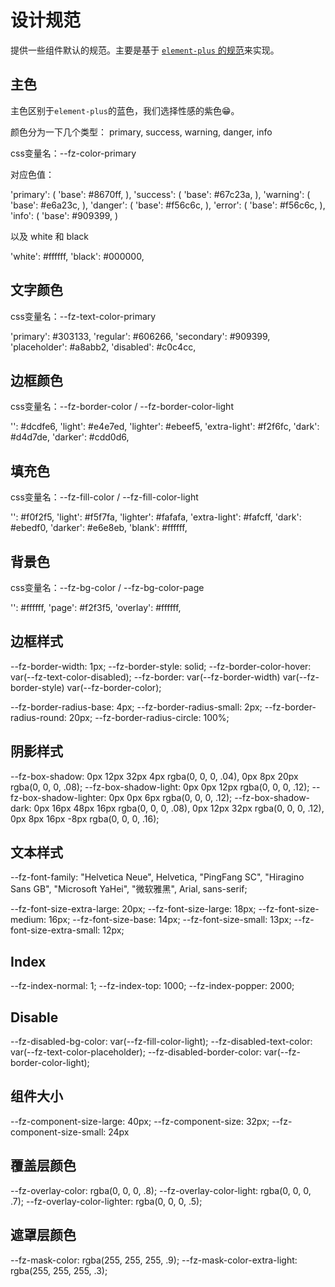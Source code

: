 # 设计规范

提供一些组件默认的规范。主要是基于 [`element-plus` 的规范](https://github.com/element-plus/element-plus/blob/dev/packages/theme-chalk/src/common/var.scss)来实现。

## 主色

主色区别于`element-plus`的蓝色，我们选择性感的紫色😁。

<vp-color-preview :colors="primaryColor" />

颜色分为一下几个类型： primary, success, warning, danger, info

css变量名：--fz-color-primary

对应色值：

'primary': (
    'base': #8670ff,
),
'success': (
    'base': #67c23a,
),
'warning': (
    'base': #e6a23c,
),
'danger': (
    'base': #f56c6c,
),
'error': (
    'base': #f56c6c,
),
'info': (
    'base': #909399,
)

以及 white 和 black

'white': #ffffff,
'black': #000000,

## 文字颜色

css变量名：--fz-text-color-primary

'primary': #303133,
'regular': #606266,
'secondary': #909399,
'placeholder': #a8abb2,
'disabled': #c0c4cc,

## 边框颜色

css变量名：--fz-border-color / --fz-border-color-light

'': #dcdfe6,
'light': #e4e7ed,
'lighter': #ebeef5,
'extra-light': #f2f6fc,
'dark': #d4d7de,
'darker': #cdd0d6,

## 填充色

css变量名：--fz-fill-color / --fz-fill-color-light

'': #f0f2f5,
'light': #f5f7fa,
'lighter': #fafafa,
'extra-light': #fafcff,
'dark': #ebedf0,
'darker': #e6e8eb,
'blank': #ffffff,

## 背景色

css变量名：--fz-bg-color / --fz-bg-color-page

'': #ffffff,
'page': #f2f3f5,
'overlay': #ffffff,

## 边框样式

--fz-border-width: 1px;
--fz-border-style: solid;
--fz-border-color-hover: var(--fz-text-color-disabled);
--fz-border: var(--fz-border-width) var(--fz-border-style) var(--fz-border-color);

--fz-border-radius-base: 4px;
--fz-border-radius-small: 2px;
--fz-border-radius-round: 20px;
--fz-border-radius-circle: 100%;

## 阴影样式

--fz-box-shadow: 0px 12px 32px 4px rgba(0, 0, 0, .04), 0px 8px 20px rgba(0, 0, 0, .08);
--fz-box-shadow-light: 0px 0px 12px rgba(0, 0, 0, .12);
--fz-box-shadow-lighter: 0px 0px 6px rgba(0, 0, 0, .12);
--fz-box-shadow-dark: 0px 16px 48px 16px rgba(0, 0, 0, .08), 0px 12px 32px rgba(0, 0, 0, .12), 0px 8px 16px -8px rgba(0, 0, 0, .16);

## 文本样式

--fz-font-family: "Helvetica Neue", Helvetica, "PingFang SC", "Hiragino Sans GB", "Microsoft YaHei", "微软雅黑", Arial, sans-serif;

--fz-font-size-extra-large: 20px;
--fz-font-size-large: 18px;
--fz-font-size-medium: 16px;
--fz-font-size-base: 14px;
--fz-font-size-small: 13px;
--fz-font-size-extra-small: 12px;

## Index

--fz-index-normal: 1;
--fz-index-top: 1000;
--fz-index-popper: 2000;

## Disable

--fz-disabled-bg-color: var(--fz-fill-color-light);
--fz-disabled-text-color: var(--fz-text-color-placeholder);
--fz-disabled-border-color: var(--fz-border-color-light);

## 组件大小

--fz-component-size-large: 40px;
--fz-component-size: 32px;
--fz-component-size-small: 24px

## 覆盖层颜色

--fz-overlay-color: rgba(0, 0, 0, .8);
--fz-overlay-color-light: rgba(0, 0, 0, .7);
--fz-overlay-color-lighter: rgba(0, 0, 0, .5);

## 遮罩层颜色

--fz-mask-color: rgba(255, 255, 255, .9);
--fz-mask-color-extra-light: rgba(255, 255, 255, .3);


<script lang="ts" setup>
const primaryColor = [
    // base
    {
        color: 'var(--fz-color-primary)',
        text: 'Primary Color',
        hex: '#8670ff'
    },
    // sub
    {
        color: 'var(--fz-color-primary-dark-2)',
        text: 'Primary Color Dark',
        hex: '#927eff' 
    },
    {
        color: 'var(--fz-color-primary-light-3)',
        text: 'Primary Color Light 3',
        hex: '#aa9bff' 
    },
    {
        color: 'var(--fz-color-primary-light-5)',
        text: 'Primary Color Light 5',
        hex: '#c3b8ff' 
    },
    {
        color: 'var(--fz-color-primary-light-7)',
        text: 'Primary Color Light 7',
        hex: '#dbd4ff' 
    },
    {
        color: 'var(--fz-color-primary-light-8)',
        text: 'Primary Color Light 8',
        hex: '#e7e2ff' 
    },
    {
        color: 'var(--fz-color-primary-light-9)',
        text: 'Primary Color Light 9',
        hex: '#f3f1ff' 
    },
]


</script>